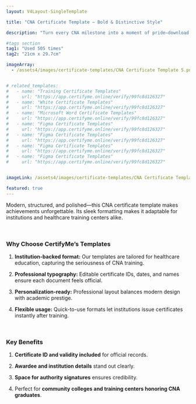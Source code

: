 ```yaml
---
layout: V4Layout-SingleTemplate

title: "CNA Certificate Template – Bold & Distinctive Style"

description: "Turn every CNA milestone into a moment of pride—download this distinctive style CNA certificate template and award your achievers with confidence."

#tags section
tag1: "Used 505 times"
tag2: "21cm x 29.7cm"

imageArray:
  - /assets4/images/certificate-templates/CNA Certificate Template 5.png


# related_templates:
#   - name: "Training Certificate Templates"
#     url: "https://app.certifyme.online/verify/99fc8d126327"
#   - name: "White Certificate Templates"
#     url: "https://app.certifyme.online/verify/99fc8d126327"
#   - name: "Microsoft Word Certificate Templates"
#     url: "https://app.certifyme.online/verify/99fc8d126327"
#   - name: "Figma Certificate Templates"
#     url: "https://app.certifyme.online/verify/99fc8d126327"  
#   - name: "Figma Certificate Templates"
#     url: "https://app.certifyme.online/verify/99fc8d126327"  
#   - name: "Figma Certificate Templates"
#     url: "https://app.certifyme.online/verify/99fc8d126327"  
#   - name: "Figma Certificate Templates"
#     url: "https://app.certifyme.online/verify/99fc8d126327"        


imageLink: /assets4/images/certificate-templates/CNA Certificate Template 5.png

featured: true
---
```


Modern, structured, and polished—this CNA certificate template makes achievements unforgettable. Its sleek formatting makes it adaptable for institutions and healthcare training centers alike.

<br>

### Why Choose CertifyMe’s Templates

1. **Institution-backed format:** Our templates are tailored for healthcare education, capturing the seriousness of CNA training.

1. **Professional typography:** Editable certificate IDs, dates, and names ensure each document feels official.

1. **Personalization-ready:** Professional layout balances modern design with academic prestige.

1. **Flexible usage:** Quick-to-use formats let institutions issue certificates instantly after training.

<br>

### Key Benefits

1. **Certificate ID and validity included** for official records.

1. **Awardee and institution details** stand out clearly.

1. **Space for authority signatures** ensures credibility.

1. Perfect for **community colleges and training centers honoring CNA graduates**.
